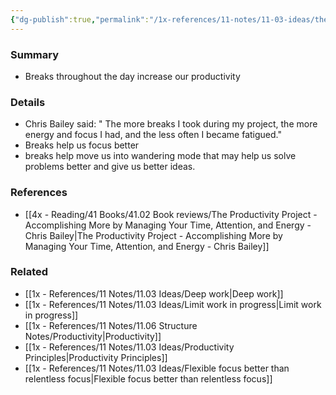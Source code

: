 ```yaml
---
{"dg-publish":true,"permalink":"/1x-references/11-notes/11-03-ideas/the-more-breaks-you-take-the-more-productive-you-become/","title":"The more breaks you take the more productive you become","noteIcon":""}
---
```



### Summary
- Breaks throughout the day increase our productivity

### Details
- Chris Bailey said: " The more breaks I took during my project, the more energy and focus I had, and the less often I became fatigued."
- Breaks help us focus better
- breaks help move us into wandering mode that may help us solve problems better and give us better ideas.

### References
- [[4x - Reading/41 Books/41.02 Book reviews/The Productivity Project - Accomplishing More by Managing Your Time, Attention, and Energy - Chris Bailey\|The Productivity Project - Accomplishing More by Managing Your Time, Attention, and Energy - Chris Bailey]]

### Related
- [[1x - References/11 Notes/11.03 Ideas/Deep work\|Deep work]]
- [[1x - References/11 Notes/11.03 Ideas/Limit work in progress\|Limit work in progress]]
- [[1x - References/11 Notes/11.06 Structure Notes/Productivity\|Productivity]]
- [[1x - References/11 Notes/11.03 Ideas/Productivity Principles\|Productivity Principles]]
- [[1x - References/11 Notes/11.03 Ideas/Flexible focus better than relentless focus\|Flexible focus better than relentless focus]]